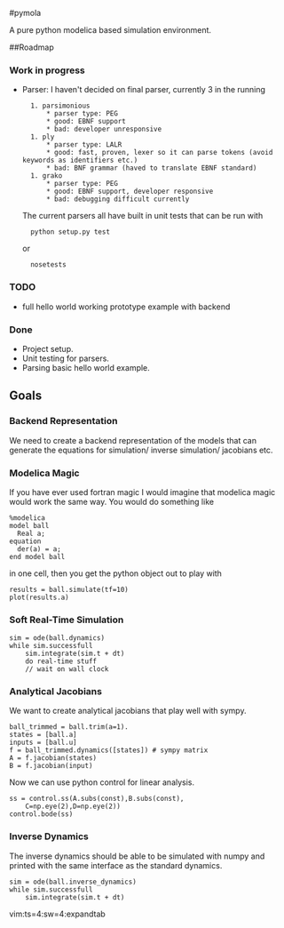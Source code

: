 #pymola

A pure python modelica based simulation environment.

##Roadmap

### Work in progress

* Parser: I haven't decided on final parser, currently 3 in the running

        1. parsimonious
            * parser type: PEG
            * good: EBNF support
            * bad: developer unresponsive
        1. ply  
            * parser type: LALR
            * good: fast, proven, lexer so it can parse tokens (avoid keywords as identifiers etc.)
            * bad: BNF grammar (haved to translate EBNF standard)
        1. grako
            * parser type: PEG
            * good: EBNF support, developer responsive
            * bad: debugging difficult currently

    The current parsers all have built in unit tests that can be run with

        python setup.py test

    or
   
        nosetests

### TODO


* full hello world working prototype example with backend

### Done

* Project setup.
* Unit testing for parsers.
* Parsing basic hello world example.

## Goals

### Backend Representation

We need to create a backend representation of the models that can generate the equations for simulation/ inverse simulation/ jacobians etc.

### Modelica Magic

If you have ever used fortran magic I would imagine that modelica magic would work the same way. You would do something like

    %modelica
    model ball
      Real a;
    equation
      der(a) = a;
    end model ball

in one cell, then you get the python object out to play with

    results = ball.simulate(tf=10)
    plot(results.a)

### Soft Real-Time Simulation

    sim = ode(ball.dynamics)
    while sim.successfull
        sim.integrate(sim.t + dt)
        do real-time stuff
        // wait on wall clock


### Analytical Jacobians

We want to create analytical jacobians that play well with sympy.

    ball_trimmed = ball.trim(a=1).
    states = [ball.a]
    inputs = [ball.u]
    f = ball_trimmed.dynamics([states]) # sympy matrix
    A = f.jacobian(states)
    B = f.jacobian(input)

Now we can use python control for linear analysis.

    ss = control.ss(A.subs(const),B.subs(const),
        C=np.eye(2),D=np.eye(2))
    control.bode(ss)

### Inverse Dynamics

The inverse dynamics should be able to be simulated with numpy and printed with the same interface as the standard dynamics.

    sim = ode(ball.inverse_dynamics)
    while sim.successfull
        sim.integrate(sim.t + dt)

vim:ts=4:sw=4:expandtab
